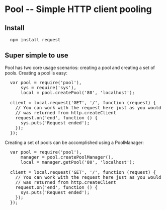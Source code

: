 # Pool -- Simple HTTP client pooling

## Install

<pre>
  npm install request
</pre>

## Super simple to use

Pool has two core usage scenarios: creating a pool and creating a set of pools. Creating a pool is easy:

<pre>
  var pool = require('pool'),
      sys = require('sys'),
      local = pool.createPool('80', 'localhost');

  client = local.request('GET', '/', function (request) {
    // You can work with the request here just as you would as if it 
    // was returned from http.createClient
    request.on('end', function () {
      sys.puts('Request ended');
    });
  });
</pre>

Creating a set of pools can be accomplished using a PoolManager:

<pre>
  var pool = require('pool'),
      manager = pool.createPoolManager(),
      local = manager.getPool('80', 'localhost');

  client = local.request('GET', '/', function (request) {
    // You can work with the request here just as you would as if it 
    // was returned from http.createClient
    request.on('end', function () {
      sys.puts('Request ended');
    });        
  });
</pre>